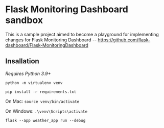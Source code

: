 # Flask Monitoring Dashboard sandbox

This is a sample project aimed to become a playground for implementing changes for Flask Monitoring Dashboard -- https://github.com/flask-dashboard/Flask-MonitoringDashboard

## Insallation
<I>Requires Python 3.9+</i>

`python -m virtualenv venv `

`pip install -r requirements.txt`

On Mac: `source venv/bin/activate`

On Windows: `.\venv\Scripts\activate`

`flask --app weather_app run --debug`
